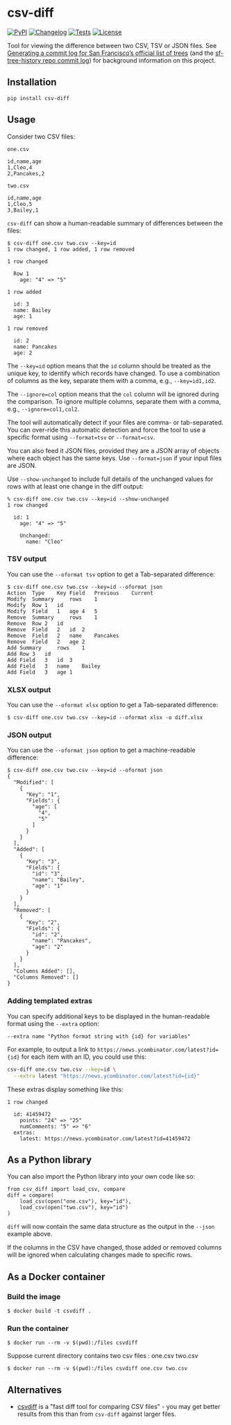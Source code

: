 # csv-diff

[![PyPI](https://img.shields.io/pypi/v/csv-diff.svg)](https://pypi.org/project/csv-diff/)
[![Changelog](https://img.shields.io/github/v/release/simonw/csv-diff?include_prereleases&label=changelog)](https://github.com/simonw/csv-diff/releases)
[![Tests](https://github.com/simonw/csv-diff/workflows/Test/badge.svg)](https://github.com/simonw/csv-diff/actions?query=workflow%3ATest)
[![License](https://img.shields.io/badge/license-Apache%202.0-blue.svg)](https://github.com/simonw/csv-diff/blob/main/LICENSE)

Tool for viewing the difference between two CSV, TSV or JSON files. See [Generating a commit log for San Francisco’s official list of trees](https://simonwillison.net/2019/Mar/13/tree-history/) (and the [sf-tree-history repo commit log](https://github.com/simonw/sf-tree-history/commits)) for background information on this project.

## Installation

    pip install csv-diff

## Usage

Consider two CSV files:

`one.csv`

    id,name,age
    1,Cleo,4
    2,Pancakes,2

`two.csv`

    id,name,age
    1,Cleo,5
    3,Bailey,1

`csv-diff` can show a human-readable summary of differences between the files:

    $ csv-diff one.csv two.csv --key=id
    1 row changed, 1 row added, 1 row removed

    1 row changed

      Row 1
        age: "4" => "5"

    1 row added

      id: 3
      name: Bailey
      age: 1

    1 row removed

      id: 2
      name: Pancakes
      age: 2

The `--key=id` option means that the `id` column should be treated as the unique key, to identify which records have changed. To use a combination of columns as the key, separate them with a comma, e.g., `--key=id1,id2`.

The `--ignore=col` option means that the `col` column will be ignored during the comparison. To ignore multiple columns, separate them with a comma, 
e.g., `--ignore=col1,col2`.

The tool will automatically detect if your files are comma- or tab-separated. You can over-ride this automatic detection and force the tool to use a specific format using `--format=tsv` or `--format=csv`.

You can also feed it JSON files, provided they are a JSON array of objects where each object has the same keys. Use `--format=json` if your input files are JSON.

Use `--show-unchanged` to include full details of the unchanged values for rows with at least one change in the diff output:

    % csv-diff one.csv two.csv --key=id --show-unchanged
    1 row changed

      id: 1
        age: "4" => "5"

        Unchanged:
          name: "Cleo"

### TSV output

You can use the `--oformat tsv` option to get a Tab-separated difference:

    $ csv-diff one.csv two.csv --key=id --oformat json
    Action	Type	Key	Field	Previous	Current
    Modify	Summary		rows	1	
    Modify	Row	1	id		
    Modify	Field	1	age	4	5
    Remove	Summary		rows	1	
    Remove	Row	2	id		
    Remove	Field	2	id	2	
    Remove	Field	2	name	Pancakes	
    Remove	Field	2	age	2	
    Add	Summary		rows	1	
    Add	Row	3	id		
    Add	Field	3	id	3	
    Add	Field	3	name	Bailey	
    Add	Field	3	age	1	

### XLSX output

You can use the `--oformat xlsx` option to get a Tab-separated difference:

    $ csv-diff one.csv two.csv --key=id --oformat xlsx -o diff.xlsx


### JSON output

You can use the `--oformat json` option to get a machine-readable difference:

    $ csv-diff one.csv two.csv --key=id --oformat json
    {
      "Modified": [
        {
          "Key": "1",
          "Fields": {
            "age": [
              "4",
              "5"
            ]
          }
        }
      ],
      "Added": [
        {
          "Key": "3",
          "Fields": {
            "id": "3",
            "name": "Bailey",
            "age": "1"
          }
        }
      ],
      "Removed": [
        {
          "Key": "2",
          "Fields": {
            "id": "2",
            "name": "Pancakes",
            "age": "2"
          }
        }
      ],
      "Columns Added": [],
      "Columns Removed": []
    }



### Adding templated extras

You can specify additional keys to be displayed in the human-readable format using the `--extra` option:

    --extra name "Python format string with {id} for variables"

For example, to output a link to `https://news.ycombinator.com/latest?id={id}` for each item with an ID, you could use this:

```bash
csv-diff one.csv two.csv --key=id \
  --extra latest "https://news.ycombinator.com/latest?id={id}"
```
These extras display something like this:
```
1 row changed

  id: 41459472
    points: "24" => "25"
    numComments: "5" => "6"
  extras:
    latest: https://news.ycombinator.com/latest?id=41459472
```

## As a Python library

You can also import the Python library into your own code like so:

    from csv_diff import load_csv, compare
    diff = compare(
        load_csv(open("one.csv"), key="id"),
        load_csv(open("two.csv"), key="id")
    )

`diff` will now contain the same data structure as the output in the `--json` example above.

If the columns in the CSV have changed, those added or removed columns will be ignored when calculating changes made to specific rows.

## As a Docker container

### Build the image

    $ docker build -t csvdiff .

### Run the container

    $ docker run --rm -v $(pwd):/files csvdiff

Suppose current directory contains two csv files : one.csv two.csv

    $ docker run --rm -v $(pwd):/files csvdiff one.csv two.csv
    
## Alternatives

- [csvdiff](https://github.com/aswinkarthik/csvdiff) is a "fast diff tool for comparing CSV files" - you may get better results from this than from `csv-diff` against larger files.
